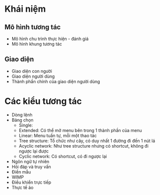 # Khái niệm
## Mô hình tương tác
- Mô hình chu trình thực hiện - đánh giá
- Mô hình khung tương tác
## Giao diện
- Giao diện con người
- Giao diện người dùng
- Thành phần chính của giao diện người dùng
# Các kiểu tương tác
- Dòng lệnh
- Bảng chọn
	- Single: 
	- Extended: Có thể mở menu bên trong 1 thành phần của menu 
	- Linear: Menu tuần tự, mỗi một thao tác
	- Tree structure: Tổ chức như cây, có duy nhất 1 đường đi đến 1 nút lá
	- Acyclic network: Như tree structure nhưng có shortcut, không đi ngược lại được
	- Cyclic network: Có shortcut, có đi ngược lại
- Ngôn ngữ tự nhiên
- Hỏi đáp và truy vấn
- Điền mẫu
- WIMP
- Điều khiển trực tiếp
- Thực tế ảo